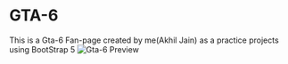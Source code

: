 #   GTA-6
  This is a Gta-6 Fan-page created by me(Akhil Jain) as a practice projects using BootStrap 5
![Gta-6 Preview](https://github.com/Akhil092004/Gta-6-Fan-Page/assets/133607092/b7a8a034-8693-48c2-89ca-93b586c48cb8)
